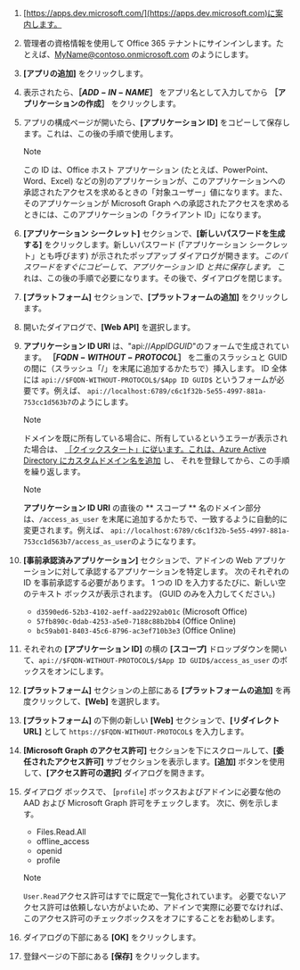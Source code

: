

1. [https://apps.dev.microsoft.com/](https://apps.dev.microsoft.com)に案内します。

1. 管理者の資格情報を使用して Office 365 テナントにサインインします。たとえば、MyName@contoso.onmicrosoft.com のようにします。

1. **[アプリの追加]** をクリックします。

1. 表示されたら、**［$ADD-IN-NAME$］** をアプリ名として入力してから **［アプリケーションの作成］** をクリックします。

1. アプリの構成ページが開いたら、**[アプリケーション ID]** をコピーして保存します。これは、この後の手順で使用します。

    > [!NOTE]
    > この ID は、Office ホスト アプリケーション (たとえば、PowerPoint、Word、Excel) などの別のアプリケーションが、このアプリケーションへの承認されたアクセスを求めるときの「対象ユーザー」値になります。また、そのアプリケーションが Microsoft Graph への承認されたアクセスを求めるときには、このアプリケーションの「クライアント ID」になります。

1. **[アプリケーション シークレット]** セクションで、**[新しいパスワードを生成する]** をクリックします。新しいパスワード (「アプリケーション シークレット」とも呼びます) が示されたポップアップ ダイアログが開きます。*このパスワードをすぐにコピーして、アプリケーション ID と共に保存します。* これは、この後の手順で必要になります。その後で、ダイアログを閉じます。

1. **[プラットフォーム]** セクションで、**[プラットフォームの追加]** をクリックします。

1. 開いたダイアログで、**[Web API]** を選択します。

1. **アプリケーション ID URI** は、"api://$App ID GUID$"のフォームで生成されています。 **［$FQDN-WITHOUT-PROTOCOL$］** を二重のスラッシュと GUID の間に（スラッシュ「/」を末尾に追加するかたちで）挿入します。 ID 全体には `api://$FQDN-WITHOUT-PROTOCOL$/$App ID GUID$` というフォームが必要です。例えば、 `api://localhost:6789/c6c1f32b-5e55-4997-881a-753cc1d563b7`のようにします。

    > [!NOTE]
    > ドメインを既に所有している場合に、所有しているというエラーが表示された場合は、 [［クイックスタート」に従います。これは、Azure Active Directory にカスタムドメイン名を追加](https://docs.microsoft.com/azure/active-directory/add-custom-domain) し、 それを登録してから、この手順を繰り返します。

    > [!NOTE]
    > **アプリケーション ID URI** の直後の ** スコープ ** 名のドメイン部分は、`/access_as_user` を末尾に追加するかたちで、一致するように自動的に変更されます。例えば、 `api://localhost:6789/c6c1f32b-5e55-4997-881a-753cc1d563b7/access_as_user`のようになります。

1. **[事前承認済みアプリケーション]** セクションで、アドインの Web アプリケーションに対して承認するアプリケーションを特定します。 次のそれぞれの ID を事前承認する必要があります。 1 つの ID を入力するたびに、新しい空のテキスト ボックスが表示されます。 (GUID のみを入力してください。)
    * `d3590ed6-52b3-4102-aeff-aad2292ab01c` (Microsoft Office)
    * `57fb890c-0dab-4253-a5e0-7188c88b2bb4` (Office Online)
    * `bc59ab01-8403-45c6-8796-ac3ef710b3e3` (Office Online)

1. それぞれの **[アプリケーション ID]** の横の **[スコープ]** ドロップダウンを開いて、`api://$FQDN-WITHOUT-PROTOCOL$/$App ID GUID$/access_as_user` のボックスをオンにします。

1. **[プラットフォーム]** セクションの上部にある **[プラットフォームの追加]** を再度クリックして、**[Web]** を選択します。

1. **[プラットフォーム]** の下側の新しい **[Web]** セクションで、**[リダイレクト URL]** として `https://$FQDN-WITHOUT-PROTOCOL$` を入力します。

1. **[Microsoft Graph のアクセス許可]** セクションを下にスクロールして、**[委任されたアクセス許可]** サブセクションを表示します。**[追加]** ボタンを使用して、**[アクセス許可の選択]** ダイアログを開きます。

1. ダイアログ ボックスで、 [`profile`] ボックスおよびアドインに必要な他の AAD および Microsoft Graph 許可をチェックします。 次に、例を示します。

    * Files.Read.All
    * offline_access
    * openid
    * profile

    > [!NOTE]
    > `User.Read`アクセス許可はすでに既定で一覧化されています。 必要でないアクセス許可は依頼しない方がよいため、アドインで実際に必要でなければ、このアクセス許可のチェックボックスをオフにすることをお勧めします。

1. ダイアログの下部にある **[OK]** をクリックします。

1. 登録ページの下部にある **[保存]** をクリックします。
